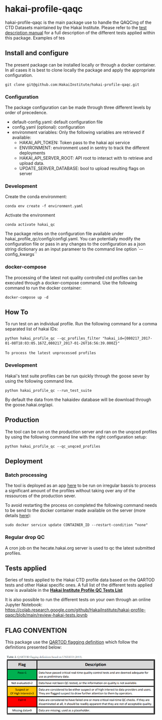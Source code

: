 # hakai-profile-qaqc

hakai-profile-qaqc is the main package use to handle the QAQCing of the CTD Datasets maintained by the Hakai Institute. Please refer to the [test description manual](tests_description.md) for a full description of the different tests applied within this package. Examples of tes

## Install and configure
The present package can be installed locally or through a docker container.
In all cases it is best to clone locally the package and apply the appropriate configuration.

```terminal 
git clone git@github.com:HakaiInstitute/hakai-profile-qaqc.git
```
### Configuration
The package configuration can be made through three different levels by order of precedence.

- default-config.yaml: default configuration file
- config.yaml (optional): configuration
- environment variables: Only the following variables are retrieved if available:
    - HAKAI_API_TOKEN: Token pass to the hakai api service
    - ENVIRONMENT: environment used in sentry to track the different deployments
    - HAKAI_API_SERVER_ROOT: API root to interact with to retrieve and upload data.
    - UPDATE_SERVER_DATABASE: bool to upload resulting flags on server

### Development 
Create the conda environment:

```terminal
conda env create -f environment.yaml
```

Activate the environment

```terminal
conda activate hakai_qc
```

The package relies on the configuration file available under hakai_profile_qc/config/configl.yaml. You can potentially modify the configuration file or pass in any changes to the configuration as a json string dictionary as an input parameer to the command line option
`--config_kwargs``

### docker-compose
The processing of the latest not quality controlled ctd profiles can be executed through a docker-compose command. Use the following command to run the docker container:
```terminal
docker-compose up -d
```

## How To

To run test on an individual profile. Run the following command for a comma separated list of hakai IDs:

```
python hakai_profile_qc --qc_profiles_filter "hakai_id={080217_2017-01-08T18:03:05.167Z,080217_2017-01-26T16:56:39.000Z}"

To process the latest unprocessed profiles
```

### Development

Hakai's test suite profiles can be run quickly through the goose sever by using the following command line.

```
python hakai_profile_qc --run_test_suite
```

By default the data from the hakaidev database will be download through the goose.hakai.org/api.


## Production

The tool can be run on the production server and ran on the unqced profiles by using the following command line with the right configuration setup:

```
python hakai_profile_qc --qc_unqced_profiles
```
## Deployment
### Batch processing

The tool is deployed as an app [here](https://captain.server.hak4i.org/#/apps/details/hakai-profile-qc-batch-mode) to be run on irregular bassis to process a significant amount of the profiles without taking over any of the ressources of the production sever. 

To avoid restarting the process on completed the following command needs to be send to the docker container made available on the server (more details [here](https://blog.alexellis.io/containers-on-swarm/)):

```shell
sudo docker service update CONTAINER_ID --restart-condition “none"
```

### Regular drop QC 

A cron job on the hecate.hakai.org server is used to qc the latest submitted profiles.

## Tests applied

Series of tests applied to the Hakai CTD profile data based on the QARTOD tests and other Hakai specific ones.
A full list of the different tests applied now is available in the
[**Hakai Institute Profile QC Tests List**](doc/table_qc_config.md)

It is also possible to run the different tests on your own through an online Jupyter Notebook:
https://colab.research.google.com/github/HakaiInstitute/hakai-profile-qaqc/blob/main/review-hakai-tests.ipynb

<!-- ## Generate NetCDF datasets

To generate the source files for the Hakai Research Dataset, you can use the following jupyter notebook here:
https://colab.research.google.com/github/HakaiInstitute/hakai-profile-qaqc/blob/main/generate-research-ncfiles.ipynb -->

## FLAG CONVENTION

This package use the [QARTOD flagging definition](https://cdn.ioos.noaa.gov/media/2020/07/QARTOD-Data-Flags-Manual_version1.2final.pdf)
which follow the definitions presented below:

![Alt text](QARTOD_Flag_Convention_Table.png?raw=true 'QARTOD Flag Convention')

```

```
